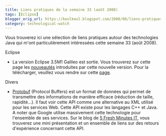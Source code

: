 ```yaml
---
title: Liens pratiques de la semaine 33 (août 2008)
tags: [Eclipse]
blogger_orig_url: https://keulkeul.blogspot.com/2008/08/liens-pratiques-de-la-semaine_16.html
category: technological-watch
---
```


Vous trouverez ici une sélection de liens pratiques autour des technologies Java qui m'ont particulièrement intéressées cette semaine 33 (août 2008).

Eclipse

* La version Eclipse 3.5M1 Galileo est sortie. Vous trouverez sur cette page les [nouveautés](http://download.eclipse.org/eclipse/downloads/drops/S-3.5M1-200808071402/3.5M1/eclipse-news-M1.html) introduites par cette nouvelle version. Pour la télécharger, veuillez vous rendre sur cette [page](http://download.eclipse.org/eclipse/downloads/drops/S-3.5M1-200808071402/index.php#EclipseSDK).

Divers

* [Protobuf](http://code.google.com/p/protobuf/) (Protocol Buffers) est un format de données qui permet de transmettre des informations de manière efficace (réduction de taille, rapidité...). Il faut voir cette API comme une alternative au XML utilisé pour les services Web. Cette API existe pour les langages C++ et Java. A noter que Google utilise massivement cette technologie pour l'ensemble de ses services. Sur le blog de [5 Fresh Minutes IT](http://blog.vialle.org/2008/07/20/tutorial-google-protocol-buffers-pour-java/), vous trouverez une mini présentation et un ensemble de liens sur des retours d'expérience concernant cette API.